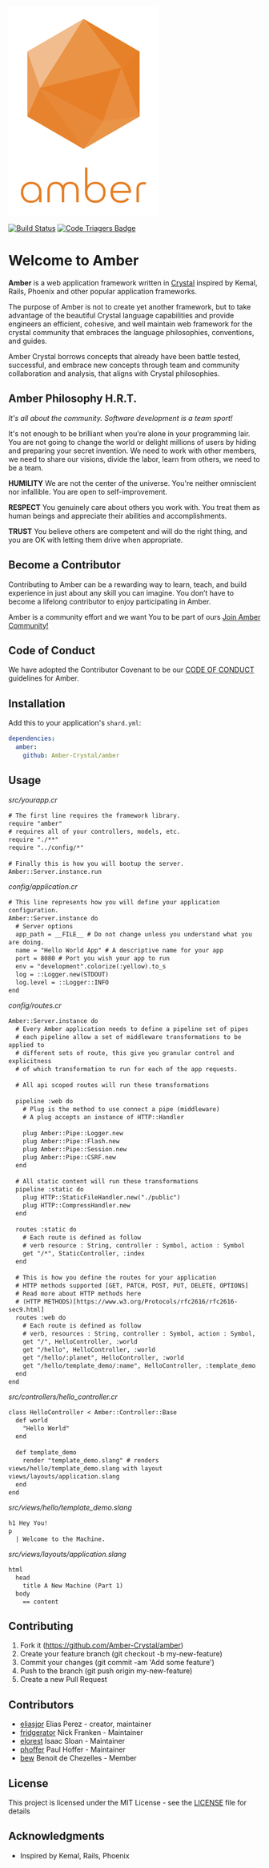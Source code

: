 ![Amber Crystal Framework](https://github.com/Amber-Crystal/amber/blob/master/media/amber.png)

[![Build Status](https://travis-ci.org/Amber-Crystal/amber.svg?branch=master)](https://travis-ci.org/Amber-Crystal/amber)
[![Code Triagers Badge](https://www.codetriage.com/amber-crystal/amber/badges/users.svg)](https://www.codetriage.com/amber-crystal/amber)
# Welcome to Amber

**Amber** is a web application framework written in [Crystal](http://www.crystal-lang.org) inspired by Kemal, Rails, Phoenix and other popular application frameworks.

The purpose of Amber is not to create yet another framework, but to take advantage of the beautiful Crystal language capabilities and provide engineers an efficient, cohesive, and well maintain web framework for the crystal community that embraces the language philosophies, conventions, and guides.

Amber Crystal borrows concepts that already have been battle tested, successful, and embrace new concepts through team and community collaboration and analysis, that aligns with Crystal philosophies.

## Amber Philosophy H.R.T.

*It's all about the community. Software development is a team sport!*

It's not enough to be brilliant when you're alone in your programming lair. You are not going to change the world or delight millions of users by hiding and preparing your secret invention. We need to work with other members, we need to share our visions, divide the labor, learn from others, we need to be a team.

**HUMILITY** We are not the center of the universe. You're neither omniscient nor infallible. You are open to self-improvement.

**RESPECT** You genuinely care about others you work with. You treat them as human beings and appreciate their abilities and accomplishments.

**TRUST** You believe others are competent and will do the right thing, and you are OK with letting them drive when appropriate.

## Become a Contributor

Contributing to Amber can be a rewarding way to learn, teach, and build experience in just about any skill you can imagine. You don’t have to become a lifelong contributor to enjoy participating in Amber.

Amber is a community effort and we want You to be part of ours [Join Amber Community!](https://github.com/Amber-Crystal/amber/blob/master/.github/CONTRIBUTING.md)

## Code of Conduct

We have adopted the Contributor Covenant to be our [CODE OF CONDUCT](CODE_OF_CONDUCT.md) guidelines for Amber.

## Installation

Add this to your application's `shard.yml`:

```yaml
dependencies:
  amber:
    github: Amber-Crystal/amber
```

## Usage

*src/yourapp.cr*
```cr
# The first line requires the framework library.
require "amber"
# requires all of your controllers, models, etc.
require "./**"
require "../config/*"

# Finally this is how you will bootup the server.
Amber::Server.instance.run
```

*config/application.cr*
```crystal
# This line represents how you will define your application configuration.
Amber::Server.instance do
  # Server options
  app_path = __FILE__ # Do not change unless you understand what you are doing.
  name = "Hello World App" # A descriptive name for your app
  port = 8080 # Port you wish your app to run
  env = "development".colorize(:yellow).to_s
  log = ::Logger.new(STDOUT)
  log.level = ::Logger::INFO
end
```

*config/routes.cr*
```cr
Amber::Server.instance do
  # Every Amber application needs to define a pipeline set of pipes
  # each pipeline allow a set of middleware transformations to be applied to
  # different sets of route, this give you granular control and explicitness
  # of which transformation to run for each of the app requests.

  # All api scoped routes will run these transformations

  pipeline :web do
    # Plug is the method to use connect a pipe (middleware)
    # A plug accepts an instance of HTTP::Handler

    plug Amber::Pipe::Logger.new
    plug Amber::Pipe::Flash.new
    plug Amber::Pipe::Session.new
    plug Amber::Pipe::CSRF.new
  end

  # All static content will run these transformations
  pipeline :static do
    plug HTTP::StaticFileHandler.new("./public")
    plug HTTP::CompressHandler.new
  end

  routes :static do
    # Each route is defined as follow
    # verb resource : String, controller : Symbol, action : Symbol
    get "/*", StaticController, :index
  end

  # This is how you define the routes for your application
  # HTTP methods supported [GET, PATCH, POST, PUT, DELETE, OPTIONS]
  # Read more about HTTP methods here
  # (HTTP METHODS)[https://www.w3.org/Protocols/rfc2616/rfc2616-sec9.html]
  routes :web do
    # Each route is defined as follow
    # verb, resources : String, controller : Symbol, action : Symbol,
    get "/", HelloController, :world
    get "/hello", HelloController, :world
    get "/hello/:planet", HelloController, :world
    get "/hello/template_demo/:name", HelloController, :template_demo
  end
end
```

*src/controllers/hello_controller.cr*
```cr
class HelloController < Amber::Controller::Base
  def world
    "Hello World"
  end

  def template_demo
    render "template_demo.slang" # renders views/hello/template_demo.slang with layout views/layouts/application.slang
  end
end
```

*src/views/hello/template_demo.slang*
```slim
h1 Hey You!
p
  | Welcome to the Machine.
```

*src/views/layouts/application.slang*
```slim
html
  head
    title A New Machine (Part 1)
  body
    == content
```
## Contributing

1. Fork it (https://github.com/Amber-Crystal/amber)
2. Create your feature branch (git checkout -b my-new-feature)
3. Commit your changes (git commit -am 'Add some feature')
4. Push to the branch (git push origin my-new-feature)
5. Create a new Pull Request

## Contributors

- [eliasjpr](https://github.com/eliasjpr) Elias Perez - creator, maintainer
- [fridgerator](https://github.com/fridgerator) Nick Franken - Maintainer
- [elorest](https://github.com/elorest) Isaac Sloan - Maintainer
- [phoffer](https://github.com/phoffer) Paul Hoffer - Maintainer
- [bew](https://github.com/fridgerator) Benoit de Chezelles - Member

## License

This project is licensed under the MIT License - see the [LICENSE](LICENSE) file for details

## Acknowledgments

* Inspired by Kemal, Rails, Phoenix
